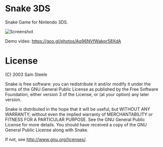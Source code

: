 # Snake 3DS

Snake Game for Nintendo 3DS.

![Screenshot](https://www.dropbox.com/s/8lgmxcgho1txdom/Screenshot%202015-08-18%2012.13.29.png?dl=1)

Demo video: https://goo.gl/photos/Aq96NVfWakpr58XdA

# License
(C) 2003 Sam Steele

Snake is free software: you can redistribute it and/or modify
it under the terms of the GNU General Public License as published by
the Free Software Foundation, either version 3 of the License, or
(at your option) any later version.
	
Snake is distributed in the hope that it will be useful,
but WITHOUT ANY WARRANTY; without even the implied warranty of
MERCHANTABILITY or FITNESS FOR A PARTICULAR PURPOSE.	See the
GNU General Public License for more details.
You should have received a copy of the GNU General Public License
along with Snake.

If not, see <http://www.gnu.org/licenses/>.
